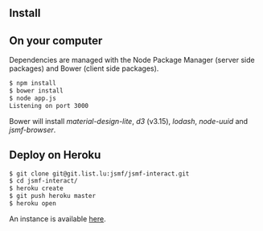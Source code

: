 
## Install

## On your computer

Dependencies are managed with the Node Package Manager (server side packages)
and Bower (client side packages).

```bash
$ npm install
$ bower install
$ node app.js
Listening on port 3000
```

Bower will install *material-design-lite*, *d3* (v3.15), *lodash*, *node-uuid*
and *jsmf-browser*.


## Deploy on Heroku

```bash
$ git clone git@git.list.lu:jsmf/jsmf-interact.git
$ cd jsmf-interact/
$ heroku create
$ git push heroku master
$ heroku open
```

An instance is available
[here](https://jsmf-android-visualization.herokuapp.com/).
